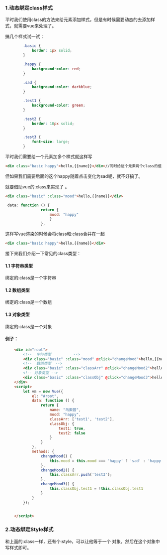 ### 1.动态绑定class样式 

平时我们使用class的方法来给元素添加样式，但是有时候需要动态的去添加样式，就需要vue来处理了。

搞几个样式试一试：

```css
		.basic {
            border: 1px solid;
        }

        .happy {
            background-color: red;
        }

        .sad {
            background-color: darkblue;
        }

        .test1 {
            background-color: green;
        }

        .test2 {
            border: 10px solid;
        }

        .test3 {
            font-size: large;
        }
```

平时我们需要给一个元素加多个样式就这样写

```html
<div class="basic happy">hello,{{name}}</div>//同时给这个元素两个class的值
```

但如果我们需要后面的这个happy随着点击变化为sad呢，就不好搞了。

就要借助vue的:class来实现了 。

```html
<div class="basic" :class="mood">hello,{{name}}</div>
```

```js
 data: function () {
                return {
                    mood: "happy"
                    }
                },

```



这样写vue渲染的时候会将class和:class合并在一起

```html
<div class="basic happy">hello,{{name}}</div>
```

接下来我们介绍一下常见的class类型：

#### 1.1 字符串类型

绑定的:class是一个字符串

#### 1.2 数组类型

绑定的:class是一个数组

#### 1.3 对象类型

绑定的:class是一个对象

#### 例子：

```html
    <div id="root">
        <!--  字符类型          -->
        <div class="basic" :class="mood" @click="changeMood">hello,{{name}}</div>
        <!--  数组类型  -->
        <div class="basic" :class="classArr" @click="changeMood2">hello,{{name}}</div>
        <!-- 对象类型 -->
        <div class="basic" :class="classObj" @click="changeMood3">hello,{{name}}</div>
    </div>
    <script>
        let vm = new Vue({
            el: "#root",
            data: function () {
                return {
                    name: "乌索普",
                    mood: "happy",
                    classArr: ['test1', 'test2'],
                    classObj: {
                        test1: true,
                        test2: false
                    }
                }
            },
            methods: {
                changeMood() {
                    this.mood = this.mood === 'happy' ? 'sad' : 'happy'
                },
                changeMood2() {
                    this.classArr.push('test3');
                },
                changeMood3() {
                    this.classObj.test1 = !this.classObj.test1
                }
            }
        });


    </script>
```

### 2.动态绑定Style样式

和上面的:class一样，还有个:style，可以让他等于一个 对象，然后在这个对象中写样式即可。
